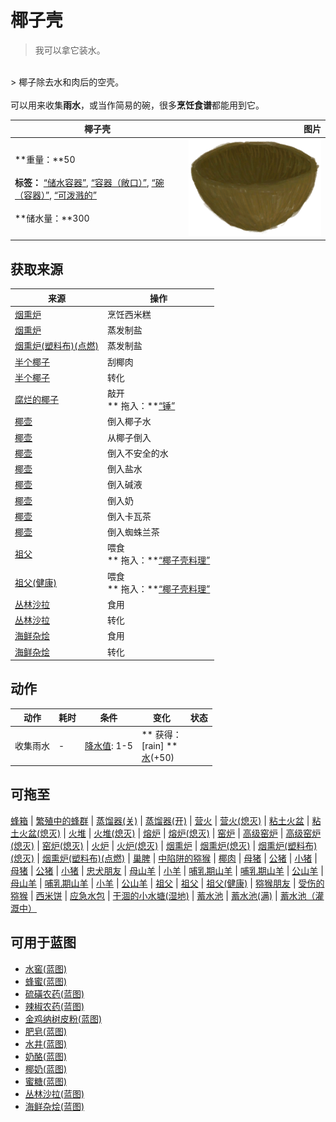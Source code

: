 # 椰子壳  
> 我可以拿它装水。  
<br>  
> 椰子除去水和肉后的空壳。<br><br>可以用来收集<b>雨水</b>，或当作简易的碗，很多<b>烹饪食谱</b>都能用到它。  
  
  椰子壳  |   图片   
 ----  |  ----:   
 **重量：**50<br><br>**标签：**	[“储水容器”](tag_WaterContainer.md), [“容器（敞口）”](tag_ContainerOpen.md), [“碗（容器）”](tag_ContainerBowl.md), [“可泼溅的”](tag_Spillable.md)<br><br>**储水量：**300  |  <img decoding="async" src="Sprite/CoconutShell.png" href="a.md" style="max-width:300px;max-height:300px;">   
  
## 获取来源  
来源  |  操作  
----  |  ----  
[烟熏炉](Smoker.md)  |  烹饪西米糕  
[烟熏炉](Smoker.md)  |  蒸发制盐  
[烟熏炉(塑料布)(点燃)](SmokerPlastic.md)  |  蒸发制盐  
[半个椰子](CoconutHalf.md)  |  刮椰肉  
[半个椰子](CoconutHalf.md)  |  转化  
[腐烂的椰子](CoconutRotten.md)  |  敲开<br>** 拖入：**[“锤”](tag_Hammer.md)  
[椰壶](CoconutFlask.md)  |  倒入椰子水  
[椰壶](CoconutFlask.md)  |  从椰子倒入  
[椰壶](CoconutFlask.md)  |  倒入不安全的水  
[椰壶](CoconutFlask.md)  |  倒入盐水  
[椰壶](CoconutFlask.md)  |  倒入碱液  
[椰壶](CoconutFlask.md)  |  倒入奶  
[椰壶](CoconutFlask.md)  |  倒入卡瓦茶  
[椰壶](CoconutFlask.md)  |  倒入蜘蛛兰茶  
[祖父](Grandfather.md)  |  喂食<br>** 拖入：**[“椰子壳料理”](tag_MealCoconutShell.md)  
[祖父(健康)](GrandfatherHealthy.md)  |  喂食<br>** 拖入：**[“椰子壳料理”](tag_MealCoconutShell.md)  
[丛林沙拉](JungleSalad.md)  |  食用  
[丛林沙拉](JungleSalad.md)  |  转化  
[海鲜杂烩](SeafoodCup.md)  |  食用  
[海鲜杂烩](SeafoodCup.md)  |  转化  
## 动作  
动作  |  耗时  |  条件  |  变化  |  状态  
----  |  ----  |  ----  |  ----  |  ----  
收集雨水<br>  |  -  |  [降水值](RainValue.md): 1-5  |  ** 获得： **<br>** [rain]  **<br>[水](LQ_Water.md)(+50)<br>  |    
## 可拖至  
[蜂箱](BeeSkep.md) | [繁殖中的蜂群](BeeSkepSwarming.md) | [蒸馏器(关)](AlembicOff.md) | [蒸馏器(开)](AlembicOn.md) | [营火](Campfire.md) | [营火(熄灭)](CampfireExtinguished.md) | [粘土火盆](ClayFirePit.md) | [粘土火盆(熄灭)](ClayFirePitExtinguished.md) | [火堆](Fire.md) | [火堆(熄灭)](FireExtinguished.md) | [熔炉](Forge.md) | [熔炉(熄灭)](ForgeExtinguished.md) | [窑炉](Kiln.md) | [高级窑炉](KilnAdvanced.md) | [高级窑炉(熄灭)](KilnAdvancedExtinguished.md) | [窑炉(熄灭)](KilnExtinguished.md) | [火炉](Stove.md) | [火炉(熄灭)](StoveExtinguished.md) | [烟熏炉](Smoker.md) | [烟熏炉(熄灭)](SmokerExtinguished.md) | [烟熏炉(塑料布)(熄灭)](SmokerExtinguishedPlastic.md) | [烟熏炉(塑料布)(点燃)](SmokerPlastic.md) | [巢脾](BeeHoneycomb.md) | [中陷阱的猕猴](CageTrapMacaque.md) | [椰肉](CoconutMeat.md) | [母猪](BoarEnclosureFemale.md) | [公猪](BoarEnclosureMale.md) | [小猪](BoarEnclosurePiglet.md) | [母猪](BoarTiedFemale.md) | [公猪](BoarTiedMale.md) | [小猪](BoarTiedPiglet.md) | [忠犬朋友](DogFriend.md) | [母山羊](GoatEnclosureFemale.md) | [小羊](GoatEnclosureKid.md) | [哺乳期山羊](GoatEnclosureLactating.md) | [哺乳期山羊](GoatEnclosureLactating.md) | [公山羊](GoatEnclosureMale.md) | [母山羊](GoatTiedFemale.md) | [哺乳期山羊](GoatTiedFemaleLactating.md) | [小羊](GoatTiedKid.md) | [公山羊](GoatTiedMale.md) | [祖父](Grandfather.md) | [祖父](Grandfather.md) | [祖父(健康)](GrandfatherHealthy.md) | [猕猴朋友](MacaqueFriend.md) | [受伤的猕猴](MacaqueWounded.md) | [西米饼](SagoFlatbread.md) | [应急水包](WaterRation.md) | [干涸的小水塘(湿地)](Puddle.md) | [蓄水池](WaterReservoir.md) | [蓄水池(满)](WaterReservoirFull.md) | [蓄水池（灌溉中）](WaterReservoirIrrigating.md)  
## 可用于蓝图  
- [水窖(蓝图)](Bp_Cistern.md)  
- [蜂蜜(蓝图)](Bp_Honey.md)  
- [硫磺农药(蓝图)](Bp_PesticideBrimstone.md)  
- [辣椒农药(蓝图)](Bp_PesticideChilli.md)  
- [金鸡纳树皮粉(蓝图)](Bp_Quinine.md)  
- [肥皂(蓝图)](Bp_Soap.md)  
- [水井(蓝图)](Bp_Well.md)  
- [奶酪(蓝图)](Bp_Cheese.md)  
- [椰奶(蓝图)](Bp_CoconutMilk.md)  
- [蜜糖(蓝图)](Bp_HoneyCandy.md)  
- [丛林沙拉(蓝图)](Bp_JungleSalad.md)  
- [海鲜杂烩(蓝图)](Bp_SeafoodCup.md)  
  
  


<script>document.title="椰子壳 - 卡牌生存百科 Card Survival Wiki";</script>